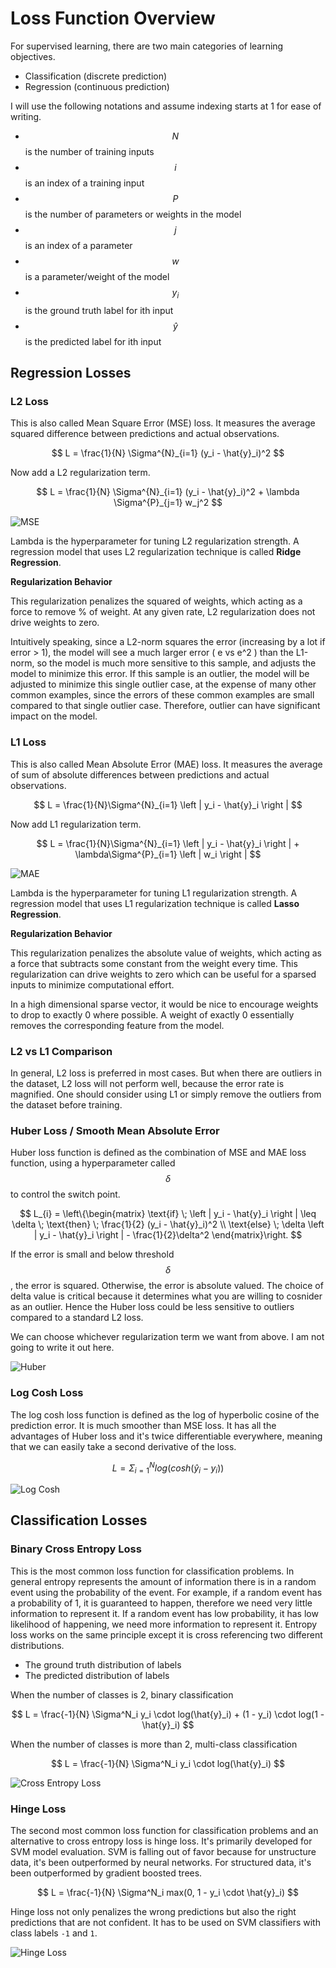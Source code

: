 # Loss Function Overview

For supervised learning, there are two main categories of learning objectives.

- Classification (discrete prediction)
- Regression (continuous prediction)

I will use the following notations and assume indexing starts at 1 for ease of writing.

- $$N$$ is the number of training inputs
- $$i$$ is an index of a training input
- $$P$$ is the number of parameters or weights in the model
- $$j$$ is an index of a parameter
- $$w$$ is a parameter/weight of the model
- $$y_i$$ is the ground truth label for ith input
- $$\hat{y}$$ is the predicted label for ith input

## Regression Losses

### L2 Loss

This is also called Mean Square Error (MSE) loss. It measures the average squared difference between
predictions and actual observations.

$$
L = \frac{1}{N} \Sigma^{N}_{i=1} (y_i - \hat{y}_i)^2
$$


Now add a L2 regularization term.

$$
L = \frac{1}{N} \Sigma^{N}_{i=1} (y_i - \hat{y}_i)^2 + \lambda \Sigma^{P}_{j=1} w_j^2
$$

![MSE](./assets/mse.png)

Lambda is the hyperparameter for tuning L2 regularization strength. A regression model that uses L2
regularization technique is called **Ridge Regression**.

**Regularization Behavior**

This regularization penalizes the squared of weights, which acting as a force to remove % of weight.
At any given rate, L2 regularization does not drive weights to zero.

Intuitively speaking, since a L2-norm squares the error (increasing by a lot if error > 1), the
model will see a much larger error ( e vs e^2 ) than the L1-norm, so the model is much more
sensitive to this sample, and adjusts the model to minimize this error. If this sample is an
outlier, the model will be adjusted to minimize this single outlier case, at the expense of many
other common examples, since the errors of these common examples are small compared to that single
outlier case. Therefore, outlier can have significant impact on the model.

### L1 Loss

This is also called Mean Absolute Error (MAE) loss. It measures the average of sum of absolute
differences between predictions and actual observations.

$$
L = \frac{1}{N}\Sigma^{N}_{i=1} \left | y_i - \hat{y}_i \right |
$$

Now add L1 regularization term.

$$
L = \frac{1}{N}\Sigma^{N}_{i=1} \left | y_i - \hat{y}_i \right | + \lambda\Sigma^{P}_{i=1} \left | w_i \right |
$$

![MAE](./assets/mae.png)

Lambda is the hyperparameter for tuning L1 regularization strength. A regression model that uses L1
regularization technique is called **Lasso Regression**.

**Regularization Behavior**

This regularization penalizes the absolute value of weights, which acting as a force that subtracts
some constant from the weight every time. This regularization can drive weights to zero which can be
useful for a sparsed inputs to minimize computational effort.

In a high dimensional sparse vector, it would be nice to encourage weights to drop to exactly 0
where possible. A weight of exactly 0 essentially removes the corresponding feature from the model.

### L2 vs L1 Comparison

In general, L2 loss is preferred in most cases. But when there are outliers in the dataset, L2 loss
will not perform well, because the error rate is magnified. One should consider using L1 or simply
remove the outliers from the dataset before training.

### Huber Loss / Smooth Mean Absolute Error

Huber loss function is defined as the combination of MSE and MAE loss function, using a
hyperparameter called $$\delta$$ to control the switch point.

$$
L_{i} = \left\{\begin{matrix}
\text{if} \; \left | y_i - \hat{y}_i \right | \leq \delta \; \text{then} \; \frac{1}{2} (y_i - \hat{y}_i)^2 \\
\text{else} \; \delta \left | y_i - \hat{y}_i \right | - \frac{1}{2}\delta^2
\end{matrix}\right.
$$

If the error is small and below threshold $$\delta$$, the error is squared. Otherwise, the error is
absolute valued. The choice of delta value is critical because it determines what you are willing to
cosnider as an outlier. Hence the Huber loss could be less sensitive to outliers compared to a
standard L2 loss.

We can choose whichever regularization term we want from above. I am not going to write it out here.

![Huber](./assets/huber.png)

### Log Cosh Loss

The log cosh loss function is defined as the log of hyperbolic cosine of the prediction error. It is
much smoother than MSE loss. It has all the advantages of Huber loss and it's twice differentiable
everywhere, meaning that we can easily take a second derivative of the loss.

$$
L = \Sigma^N_{i=1} log(cosh(\hat{y}_i - y_i))
$$

![Log Cosh](./assets/logcosh.png)

## Classification Losses

### Binary Cross Entropy Loss

This is the most common loss function for classification problems. In general entropy represents the
amount of information there is in a random event using the probability of the event. For example, if
a random event has a probability of 1, it is guaranteed to happen, therefore we need very little
information to represent it. If a random event has low probability, it has low likelihood of
happening, we need more information to represent it. Entropy loss works on the same principle except
it is cross referencing two different distributions.

- The ground truth distribution of labels
- The predicted distribution of labels

When the number of classes is 2, binary classification

$$
L = \frac{-1}{N} \Sigma^N_i y_i \cdot log(\hat{y}_i) + (1 - y_i) \cdot log(1 - \hat{y}_i)
$$

When the number of classes is more than 2, multi-class classification

$$
L = \frac{-1}{N} \Sigma^N_i y_i \cdot log(\hat{y}_i)
$$

![Cross Entropy Loss](./assets/crossentropy.png)

### Hinge Loss

The second most common loss function for classification problems and an alternative to cross entropy
loss is hinge loss. It's primarily developed for SVM model evaluation. SVM is falling out of favor
because for unstructure data, it's been outperformed by neural networks. For structured data, it's
been outperformed by gradient boosted trees.

$$
L = \frac{-1}{N} \Sigma^N_i max(0, 1 - y_i \cdot \hat{y}_i)
$$

Hinge loss not only penalizes the wrong predictions but also the right predictions that are not
confident. It has to be used on SVM classifiers with class labels `-1` and `1`.

![Hinge Loss](./assets/hinge.png)
